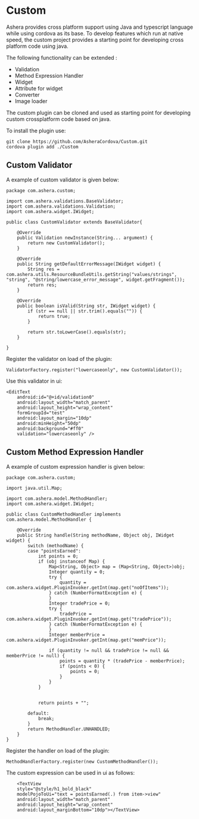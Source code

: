 # Custom

Ashera provides cross platform support using Java and typescript language while using cordova as its base. To develop features which run at native speed, the custom project provides a starting point for developing cross platform code using java.

The following functionality can be extended :
* Validation
* Method Expression Handler
* Widget
* Attribute for widget
* Converter
* Image loader

The custom plugin can be cloned and used as starting point for developing custom crossplatform code based on java.

To install the plugin use:

```
git clone https://github.com/AsheraCordova/Custom.git
cordova plugin add ./Custom
```

## Custom Validator

A example of custom validator is given below:
```
package com.ashera.custom;

import com.ashera.validations.BaseValidator;
import com.ashera.validations.Validation;
import com.ashera.widget.IWidget;

public class CustomValidator extends BaseValidator{

	@Override
	public Validation newInstance(String... argument) {
		return new CustomValidator();
	}

	@Override
	public String getDefaultErrorMessage(IWidget widget) {
		String res = com.ashera.utils.ResourceBundleUtils.getString("values/strings", "string", "@string/lowercase_error_message", widget.getFragment());
		return res;
	}

	@Override
	public boolean isValid(String str, IWidget widget) {
		if (str == null || str.trim().equals("")) {
			return true;
		}
		
		return str.toLowerCase().equals(str);
	}

}
```

Register the validator on load of the plugin:

```
ValidatorFactory.register("lowercaseonly", new CustomValidator());
```

Use this validator in ui:

```
<EditText
	android:id="@+id/validation0"
	android:layout_width="match_parent"
	android:layout_height="wrap_content"
	formGroupId="test"
	android:layout_margin="10dp"
	android:minHeight="50dp"
	android:background="#ff0"
	validation="lowercaseonly" />

```

## Custom Method Expression Handler

A example of custom expression handler is given below:

```
package com.ashera.custom;

import java.util.Map;

import com.ashera.model.MethodHandler;
import com.ashera.widget.IWidget;

public class CustomMethodHandler implements com.ashera.model.MethodHandler {

	@Override
	public String handle(String methodName, Object obj, IWidget widget) {
		switch (methodName) {
		case "pointsEarned":
			int points = 0;			
			if (obj instanceof Map) {
				Map<String, Object> map = (Map<String, Object>)obj;
				Integer quantity = 0; 
				try {
					quantity = com.ashera.widget.PluginInvoker.getInt(map.get("noOfItems"));
				} catch (NumberFormatException e) {
				}
				Integer tradePrice = 0;
				try {
					tradePrice = com.ashera.widget.PluginInvoker.getInt(map.get("tradePrice"));
				} catch (NumberFormatException e) {
				}
				Integer memberPrice = com.ashera.widget.PluginInvoker.getInt(map.get("memPrice"));
			
				if (quantity != null && tradePrice != null && memberPrice != null) {
					points = quantity * (tradePrice - memberPrice);
					if (points < 0) {
						points = 0;
					}
				}
			}
			

			return points + "";

		default:
			break;
		}
		return MethodHandler.UNHANDLED;
	}
}

```
Register the handler on load of the plugin:
```
MethodHandlerFactory.register(new CustomMethodHandler());
```

The custom expression can be used in ui as follows:
```
    <TextView
	style="@style/h1_bold_black"
	modelPojoToUi="text = pointsEarned(.) from item->view"
	android:layout_width="match_parent"
	android:layout_height="wrap_content"
	android:layout_marginBottom="10dp"></TextView>
```


